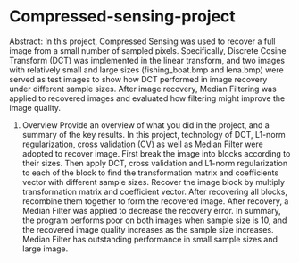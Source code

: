 # Compressed-sensing-project

Abstract: 
In this project, Compressed Sensing was used to recover a full image from a small number of sampled pixels. Specifically, Discrete Cosine Transform (DCT) was implemented in the linear transform, and two images with relatively small and large sizes (fishing_boat.bmp and lena.bmp) were served as test images to show how DCT performed in image recovery under different sample sizes. After image recovery, Median Filtering was applied to recovered images and evaluated how filtering might improve the image quality. 

1.	Overview
Provide an overview of what you did in the project, and a summary of the key results.
In this project, technology of DCT, L1-norm regularization, cross validation (CV) as well as Median Filter were adopted to recover image. First break the image into blocks according to their sizes. Then apply DCT, cross validation and L1-norm regularization to each of the block to find the transformation matrix and coefficients vector with different sample sizes. Recover the image block by multiply transformation matrix and coefficient vector. After recovering all blocks, recombine them together to form the recovered image. After recovery, a Median Filter was applied to decrease the recovery error. In summary, the program performs poor on both images when sample size is 10, and the recovered image quality increases as the sample size increases. Median Filter has outstanding performance in small sample sizes and large image. 

